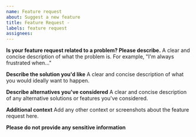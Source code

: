 ```yaml
---
name: Feature request
about: Suggest a new feature
title: Feature Request - 
labels: feature request
assignees:
---
```


**Is your feature request related to a problem? Please describe.**
A clear and concise description of what the problem is. For example, "I'm always frustrated when..."

**Describe the solution you'd like**
A clear and concise description of what you would ideally want to happen.

**Describe alternatives you've considered**
A clear and concise description of any alternative solutions or features you've considered.

**Additional context**
Add any other context or screenshots about the feature request here.

**Please do not provide any sensitive information**